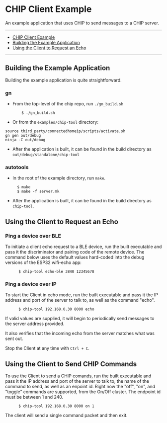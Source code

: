 # CHIP Client Example

An example application that uses CHIP to send messages to a CHIP server.

---

-   [CHIP Client Example](#chip-client-example)
-   [Building the Example Application](#building-the-example-application)
-   [Using the Client to Request an Echo](#using-the-client-to-request-an-echo)

---

## Building the Example Application

Building the example application is quite straightforward.

### gn

- From the top-level of the chip repo, run `./gn_build.sh`

          $ ./gn_build.sh

- Or from the `examples/chip-tool` directory:

```
source third_party/connectedhomeip/scripts/activate.sh
gn gen out/debug
ninja -C out/debug
```

- After the application is built, it can be found in the build directory as
  `out/debug/standalone/chip-tool`

### autotools

-   In the root of the example directory, run `make`.

          $ make
          $ make -f server.mk

-   After the application is built, it can be found in the build directory as `chip-tool`.

## Using the Client to Request an Echo

### Ping a device over BLE

To initiate a client echo request to a BLE device, run the built executable
and pass it the discriminator and pairing code of the remote device. The command
below uses the default values hard-coded into the debug versions of the ESP32 wifi-echo app:

          $ chip-tool echo-ble 3840 12345678

### Ping a device over IP

To start the Client in echo mode, run the built executable and pass it the IP
address and port of the server to talk to, as well as the command "echo".

          $ chip-tool 192.168.0.30 8000 echo

If valid values are supplied, it will begin to periodically send messages to the
server address provided.

It also verifies that the incoming echo from the server matches what was sent
out.

Stop the Client at any time with `Ctrl + C`.

## Using the Client to Send CHIP Commands

To use the Client to send a CHIP comands, run the built executable and pass it
the IP address and port of the server to talk to, the name of the command to
send, as well as an enpoint id. Right now the "off", "on", and "toggle" commands
are supported, from the On/Off cluster. The endpoint id must be between 1
and 240.

          $ chip-tool 192.168.0.30 8000 on 1

The client will send a single command packet and then exit.
